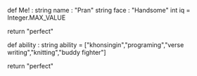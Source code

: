 def Me! :
  string name : "Pran"
  string face : "Handsome"
  int iq = Integer.MAX_VALUE
  
  return "perfect"
  
def ability :
  string ability = ["khonsingin","programing","verse writing","knitting","buddy fighter"]
  
  return "perfect"
